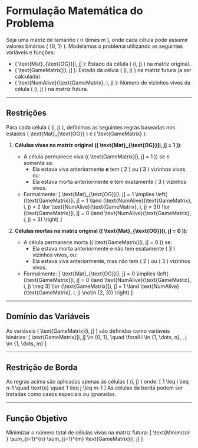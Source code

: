 # Formulação Matemática do Problema

Seja uma matriz de tamanho \( n \times m \), onde cada célula pode assumir valores binários \( \{0, 1\} \). Modelamos o problema utilizando as seguintes variáveis e funções:

- \( \text{Mat}_{\text{OG}}[i, j] \): Estado da célula \( (i, j) \) na matriz original.
- \( \text{GameMatrix}[i, j] \): Estado da célula \( (i, j) \) na matriz futura (a ser calculada).
- \( \text{NumAlive}(\text{GameMatrix}, i, j) \): Número de vizinhos vivos da célula \( (i, j) \) na matriz futura.

---

## Restrições

Para cada célula \( (i, j) \), definimos as seguintes regras baseadas nos estados \( \text{Mat}_{\text{OG}} \) e \( \text{GameMatrix} \):

1. **Células vivas na matriz original (\( \text{Mat}_{\text{OG}}[i, j] = 1 \))**:
   - A célula permanece viva (\( \text{GameMatrix}[i, j] = 1 \)) se e somente se:
     - Ela estava viva anteriormente **e** tem \( 2 \) ou \( 3 \) vizinhos vivos, ou:
     - Ela estava morta anteriormente e tem exatamente \( 3 \) vizinhos vivos.
   - Formalmente:
     \[
     \text{Mat}_{\text{OG}}[i, j] = 1 \implies 
     \left(
         (\text{GameMatrix}[i, j] = 1 \land (\text{NumAlive}(\text{GameMatrix}, i, j) = 2 \lor \text{NumAlive}(\text{GameMatrix}, i, j) = 3)) 
         \lor (\text{GameMatrix}[i, j] = 0 \land \text{NumAlive}(\text{GameMatrix}, i, j) = 3)
     \right)
     \]

2. **Células mortas na matriz original (\( \text{Mat}_{\text{OG}}[i, j] = 0 \))**:
   - A célula permanece morta (\( \text{GameMatrix}[i, j] = 0 \)) se:
     - Ela estava morta anteriormente e não tem exatamente \( 3 \) vizinhos vivos, ou:
     - Ela estava viva anteriormente, mas não tem \( 2 \) ou \( 3 \) vizinhos vivos.
   - Formalmente:
     \[
     \text{Mat}_{\text{OG}}[i, j] = 0 \implies 
     \left(
         (\text{GameMatrix}[i, j] = 0 \land \text{NumAlive}(\text{GameMatrix}, i, j) \neq 3) 
         \lor (\text{GameMatrix}[i, j] = 1 \land \text{NumAlive}(\text{GameMatrix}, i, j) \notin \{2, 3\})
     \right)
     \]

---

## Domínio das Variáveis

As variáveis \( \text{GameMatrix}[i, j] \) são definidas como variáveis binárias:
\[
\text{GameMatrix}[i, j] \in \{0, 1\}, \quad \forall i \in \{1, \dots, n\}, \, j \in \{1, \dots, m\}
\]

---

## Restrição de Borda

As regras acima são aplicadas apenas às células \( (i, j) \) onde:
\[
1 \leq i \leq n-1 \quad \text{e} \quad 1 \leq j \leq m-1
\]
As células da borda podem ser tratadas como casos especiais ou ignoradas.

---

## Função Objetivo

Minimizar o número total de células vivas na matriz futura:
\[
\text{Minimizar } \sum_{i=1}^{n} \sum_{j=1}^{m} \text{GameMatrix}[i, j]
\]
